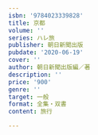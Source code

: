 ```yaml
---
isbn: '9784023339828'
title: 京都
volume: ''
series: ハレ旅
publisher: 朝日新聞出版
pubdate: '2020-06-19'
cover: ''
author: 朝日新聞出版編／著
description: ''
price: '900'
genre: ''
target: 一般
format: 全集・双書
content: 旅行

---
```

